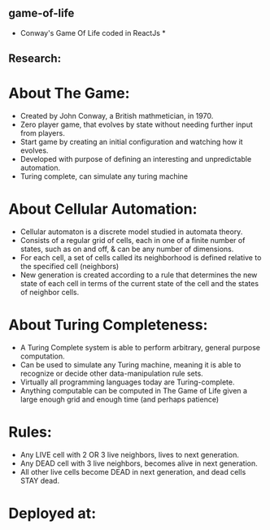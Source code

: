 ## game-of-life
 * Conway's Game Of Life coded in ReactJs *
 
## Research:

# About The Game:
* Created by John Conway, a British mathmetician, in 1970.
* Zero player game, that evolves by state without needing further input from players.
* Start game by creating an initial configuration and watching how it evolves. 
* Developed with purpose of defining an interesting and unpredictable automation. 
* Turing complete, can simulate any turing machine

# About Cellular Automation:
* Cellular automaton is a discrete model studied in automata theory.
* Consists of a regular grid of cells, each in one of a finite number of states, such as on and off, & can be any number of dimensions. 
* For each cell, a set of cells called its neighborhood is defined relative to the specified cell (neighbors)
* New generation is created according to a rule that determines the new state of each cell in terms of the current state of the cell and the states of neighbor cells.

# About Turing Completeness:
* A Turing Complete system is able to perform arbitrary, general purpose computation.
* Can be used to simulate any Turing machine, meaning it is able to recognize or decide other data-manipulation rule sets. 
* Virtually all programming languages today are Turing-complete. 
* Anything computable can be computed in The Game of Life given a large enough grid and enough time (and perhaps patience)


# Rules:
* Any LIVE cell with 2 OR 3 live neighbors, lives to next generation. 
* Any DEAD cell with 3 live neighbors, becomes alive in next generation.
* All other live cells become DEAD in next generation, and dead cells STAY dead.

 



# Deployed at:
